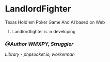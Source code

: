 # LandlordFighter

Texas Hold'em Poker Game And AI based on Web

1. Landlordfighter is in developing

### _@Author WMXPY, Struggler_

_Library - phpsocket.io, workerman_
